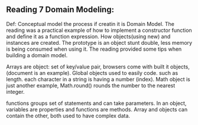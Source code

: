 ## Reading 7 Domain Modeling: 


Def: Conceptual model the process if creatin it is Domain Model.
The reading was a practical example of how to implement a constructor function and define it as a function expression.
How objects(using new) and instances are created.
The prototype is an object stunt double, less memory is being consumed when using it.
The reading provided some tips when building a domain model.

Arrays are object: set of key/value pair, browsers come with built it objects,(document is an example).
Global objects used to easily code. such as length.
each character in a string is having a number (index).
Math object is just another example, Math.round() rounds the number to the nearest integer.

functions groups set of statements and can take parameters.
In an object, variables are properties and functions are methods.
Array and objects can contain the other, both used to have complex data.